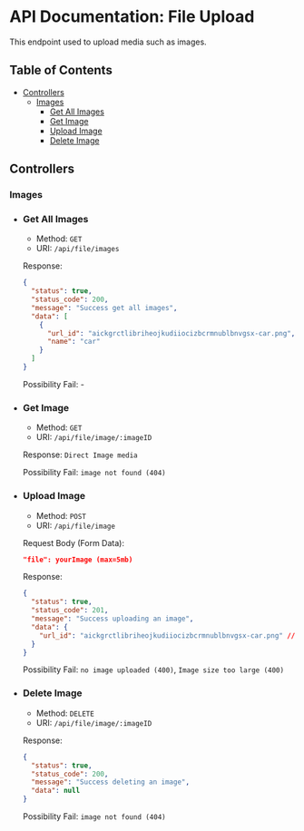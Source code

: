 # API Documentation: File Upload

This endpoint used to upload media such as images.

## Table of Contents

- [Controllers](#controllers)
  - [Images](#images)
    - [Get All Images](#get-all-images)
    - [Get Image](#get-image)
    - [Upload Image](#upload-image)
    - [Delete Image](#delete-image)

## Controllers

### Images

- ### Get All Images
  - Method: `GET`
  - URI: `/api/file/images`

  Response:
  ```json
  {
    "status": true,
    "status_code": 200,
    "message": "Success get all images",
    "data": [
      {
        "url_id": "aickgrctlibriheojkudiiocizbcrmnublbnvgsx-car.png",
        "name": "car"
      }
    ]
  }
  ```

  Possibility Fail: -

- ### Get Image
  - Method: `GET`
  - URI: `/api/file/image/:imageID`

  Response: `Direct Image media`

  Possibility Fail: `image not found (404)`

- ### Upload Image
  - Method: `POST`
  - URI: `/api/file/image`

  Request Body (Form Data):
  ```json
  "file": yourImage (max=5mb)
  ```

  Response:
  ```json
  {
    "status": true,
    "status_code": 201,
    "message": "Success uploading an image",
    "data": {
      "url_id": "aickgrctlibriheojkudiiocizbcrmnublbnvgsx-car.png" // string
    }
  }
  ```
  Possibility Fail: `no image uploaded (400)`, `Image size too large (400)`

- ### Delete Image
  - Method: `DELETE`
  - URI: `/api/file/image/:imageID`

  Response:
  ```json
  {
    "status": true,
    "status_code": 200,
    "message": "Success deleting an image",
    "data": null
  }
  ```
  Possibility Fail: `image not found (404)`